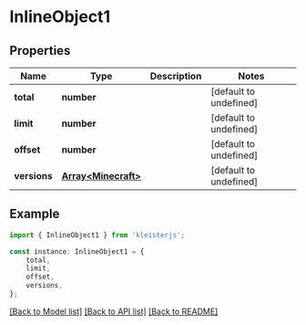 # InlineObject1


## Properties

Name | Type | Description | Notes
------------ | ------------- | ------------- | -------------
**total** | **number** |  | [default to undefined]
**limit** | **number** |  | [default to undefined]
**offset** | **number** |  | [default to undefined]
**versions** | [**Array&lt;Minecraft&gt;**](Minecraft.md) |  | [default to undefined]

## Example

```typescript
import { InlineObject1 } from 'kleisterjs';

const instance: InlineObject1 = {
    total,
    limit,
    offset,
    versions,
};
```

[[Back to Model list]](../README.md#documentation-for-models) [[Back to API list]](../README.md#documentation-for-api-endpoints) [[Back to README]](../README.md)
